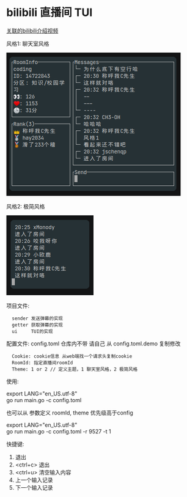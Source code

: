 # bilibili 直播间 TUI

[关联的bilibili介绍视频](https://www.bilibili.com/video/bv1gG411G7XG)

风格1: 聊天室风格

![t1](./theme1.png)

风格2: 极简风格

![t2](./theme2.png)

项目文件:

```plaintext
  sender 发送弹幕的实现
  getter 获取弹幕的实现
  ui     TUI的实现
```

配置文件: config.toml 仓库内不带 请自己 从 config.toml.demo 复制修改

```plaintext
  Cookie: cookie信息 从web端找一个请求头复制cookie
  RoomId: 指定直播间roomId
  Theme: 1 or 2 // 定义主题，1 聊天室风格，2 极简风格
```

使用:

export LANG="en_US.utf-8"  
go run main.go -c config.toml

也可以从 参数定义 roomId, theme 优先级高于config

export LANG="en_US.utf-8"  
go run main.go -c config.toml -r 9527 -t 1

快捷键:

1. <esc> 退出
2. <ctrl+c> 退出
3. <ctrl+u> 清空输入内容
4. <up> 上一个输入记录
4. <down> 下一个输入记录
